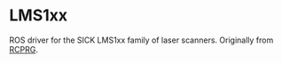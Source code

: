 LMS1xx
======

ROS driver for the SICK LMS1xx family of laser scanners. Originally from [RCPRG](https://github.com/RCPRG-ros-pkg/RCPRG_laser_drivers).
